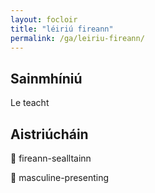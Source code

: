 ```yaml
---
layout: focloir
title: "léiriú fireann"
permalink: /ga/leiriu-fireann/
---
```


## Sainmhíniú

Le teacht

## Aistriúcháin

&#x1f3f4;&#xe0067;&#xe0062;&#xe0073;&#xe0063;&#xe0074;&#xe007f; fireann-sealltainn

&#x1f3f4;&#xe0067;&#xe0062;&#xe0065;&#xe006e;&#xe0067;&#xe007f; masculine-presenting
